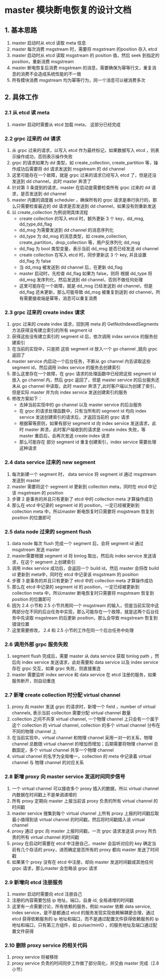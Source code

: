 # master 模块断电恢复的设计文档

## 1. 基本思路
1. master 启动时从 etcd 读取 meta 信息
2. master 每次消费 msgstream 时，需要将 msgstream 的position 存入 etcd
3. master 启动时从 etcd 读取 msgstream 的 position 值，然后 seek 到指定的 position，重新消费 msgstream
4. master 断电恢复后消费 msgstream 的消息，需要确保为幂等行文，重复消息的消费不会造成系统性能的不一致
5. 所有模块消费 msgstream 均为幂等行为，同一个消息可以被消费多次 

## 2. 具体工作

### 2.1 从 etcd 读 meta
1. master 启动时需要从 etcd 加载 meta， 这部分已经完成

### 2.2 grpc 过来的 dd 请求
1. 从 grpc 过来的请求，以写入 etcd 作为最终标记，如果数据写入 etcd ，则表示操作成功，否则表示操作失败
2. grpc 的请求如果为 dd 类型，如 create_collection, create_partition 等，操作成功后需要将 dd 请求发送到 msgstream  的 dd channel
3. 这里可能存在一个故障，就是 grpc 过来的请求已经写入 etcd 了，但是还没发送到 dd channel，此时 master 奔溃了
4. 针对第 3 条提到的请求，master 在启动是需要检查所有 grpc 过来的 dd 请求，是否发送到 dd channel
5. master 内置的调度器 scheduler ，确保所有的 grpc 请求是串行执行的，那么只需要检查最近的 dd 请求是否发送到 dd channel，如果没有则重新发送
6. 以 create_collection 为例说明具体流程
    - create collection 的写入 etcd 时，额外更新 3 个 key，dd_msg, dd_type,dd_flag
    - dd_msg 为需要发送到 dd channel 的消息序列化
    - dd_type 为 dd_msg 的消息类型，如 create_collection, create_partition，drop_collection 等，用户反序列化 dd_msg
    - dd_flag 为 bool 类型变量，表示当前 dd_msg 是否已经发送 dd channel
    - create collection 在写入 etcd 时，同步更新这 3 个 key, 并且设置 dd_flag 为 false
    - 当 dd_msg 被发送到 dd channel 后，在更新 dd_flag
    - master 启动时，先检查 dd_flag 如果为 false，则将 根据 dd_type 将 dd_msg 发序列化，然后发送到 dd channel，否则不做任何处理
    - 这里可能存在一个故障，就是 dd_msg 已经发送到 dd channel，但是 dd_flag 还未更新，那么可能导致 dd_msg 被重复到送到 dd channel，所有需要接收端是幂等，消息可以重复消费 

### 2.3 grpc 过来的 create index 请求
1. grpc 过来的 create index 请求，回到用 meta 的 GetNotIndexedSegments 方法获得没有建立索引的所有 segment id
2. 获得这些没有建立索引的 segment id 后，依次调用 index service 的服务创建索引
3. 在当前的实现中，只是把 这些 segment id 放入一个  go channel ,就向 grpc 返回了
4. master service 内启动一个后台任务，不断从 go channel 内去读取这些 segment id，然后调用 index service 的服务去创建索引
5. 那么这里存在一个故障，在 grpc 请求的处理函数中已经把这些 segment id 放入 go channel 内，然后 grpc 返回了，但是 master service 的后台服务还未从 go channel 中读取，此时 master 奔溃了,此时客户端以为创建了索引，但是实际 master 并为向 index service 发送创建索引的服务
6. 修改方案如下：
    - 去掉当前实现中的 go channel 以及 master service 的后台服务
    - 在 grpc 的请求处理函数中，只有当所有的 segment id 均向 index service 发送创建索引的请求后，才返回当前的 grpc 请求
    - 根据幂等原则，如果有部分 segment id 向 index service 发送请求，此时 master 奔溃，此时客户端收到的请求是 create index 失败，等 master 重启后，会再次发送 create index 请求
    - 那么可能存在 部分 segment id 重复创建索引，index service 需要处理这种请求  

### 2.4 data service 过来的 new segment
1. 每次新建一个 segment 时， data service 将 segment id 通过 msgstream 发送到 master
2. master 需要将这个 segment id 更新到 collection meta，同时在 etcd 中记该 msgstream 的 position
3. 步骤 2 是事务的并且只有更新了 etcd 中的 collection meta 才算操作成功
4. 那么在 etcd 中记录的 segment id 的 position，一定已经被更新到 collection meta 中，所以master 断电恢复时只需要将 msgstream 恢复到 position 的位置即可


### 2.5 data node 过来的 segment flush
1. data node 每次 flush 完成一个 segment 后，会将 segment id 通过 msgstream 发送 master
2. master需要根据 segment id 将 binlog 取出，然后向 index service 发送请求，在这个 segment 上创建索引
3. 调用 index service 成功后，会返回一个 build id，然后 master 会将改 build id 更新到 meta中，同时在 etcd 中记录该 msgstream 的 position
4. 步骤 3 是事务的并且只有更新了 etcd 中的 collection meta 才算操作成功
5. 那么在 etcd 中记录的 segment id 的 position，一定已经被更新到 collection meta 中，所以master 断电恢复时只需要将 msgstream 恢复到 position 的位置即可
6. 因为 2.4 小节和 2.5 小节共用同一个 msgstream 的输入，但是当前实现中这两部分在不同的后台任务中实现，那么可能存在一个故障，就是这两个后台任务中先读取 msgstream 的后更新 position，那么会导致 msgstream 恢复到错误位置
7. 这里需要修改， 2.4 和 2.5 小节的工作在同一个后台任务中处理 

### 2.6 调用外部 grpc 服务失败
1. segment flush 完成后，需要 master 从 data service 获取 binlog path ，然后向 index service 发送请求，此处需要和 data service 以及 index service 存在 grpc 交互，如果 grpc 失败，则直接重连
2. master 需要监听 index service 和 data service 在 etcd 注册的服务，如果服务断开，则自动重连

### 2.7 新增 create collection 时分配 virtual channel
1. proxy 向 master 发送 grpc 的请求时，新增一个 field ，number of virtual channels, 表示当前 colleciton 需要分配 virtual channel 数量
2. collection 之间不共享 virtual channel, 一个物理 channel 上只会有一个属于这个 collection 的 virtual channel, collection 的多个 virtual channel 分布在不同的物理 channel 上 
3. 在当前实现中，virtual channel 和物理 channel 采用一对一的关系，物理 channel 总数随 virtual channel 的增加而增加；后期需要将物理 channel 总数固定，多个 virtual channel 共享一个物理 channel
4. virtual channel 的名字为全局唯一，collection 的 meta 中记录着 virtual channel 与 物理 channel 的对应关系

### 2.8 新增 proxy 向 master service 发送时间同步信号
1. 一个 virtual channel 可以接收多个 proxy 插入的数据，所以 virtual channel 内数据在时间戳上不是单调递增的
2. 所有 proxy 定期向 master 上报当前该 proxy 负责的所有 virtual channel 的时间戳
3. master service 搜集到每个 virtual channel 上所有 proxy 上报的时间戳后取最小值得到该 virtual channel 的时间戳，然后将时间戳插入该 virtual channel  
4. proxy 通过 grpc 向 master 上报时间戳，一次 grpc 请求发送该 proxy 所负责的所有 virtual channel 的时间戳
5. proxy 在启动时需要在 etcd 中注册自己，master 会监听对应的 key 确定当前有几个存活的 proxy，进而确定是否所有的 proxy 都向 master 发送了时间戳
6. 如果某个 proxy 没有在 etcd 中注册，却向 master 发送时间戳或其他任何grpc 请求，那么master 会忽略该 grpc 请求

### 2.9 新增向 etcd 注册服务
1. master 启动时需要向 etcd 注册自己
2. 注册的内容需要包括 ip 地址，端口，自身 id, 全局递增的时间戳 
3. 这里有一点需要讨论，所有依赖的服务，例如 master 依赖 data service, index service，是不是都通过 etcd 的服务发现实现依赖解耦更合理，通过 etcd 获得依赖服务的 ip 地址和端口，而不是通过配置文件获得依赖服务的 ip 地址和端口，只有第三方组件，如 pulsar/minIO ，的服务地址及端口通过配置文件获得 

### 2.10 删除 proxy service 的相关代码
1. proxy service 将被移除
2. proxy service 负责的时间同步工作做了部分简化，并交由 master 完成（2.8小节）
